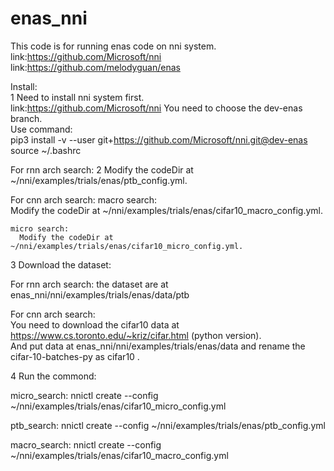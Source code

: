 # enas_nni
This code is for running enas code on nni system.  
link:https://github.com/Microsoft/nni  
link:https://github.com/melodyguan/enas  

Install:  
  1 Need to install nni system first.  
  link:https://github.com/Microsoft/nni You need to choose the dev-enas branch.  
  Use command:   
    pip3 install -v --user git+https://github.com/Microsoft/nni.git@dev-enas  
    source ~/.bashrc  
  
  For rnn arch search:
    2 Modify the codeDir at ~/nni/examples/trials/enas/ptb_config.yml.   
      
  For cnn arch search:
    macro search:  
      Modify the codeDir at  ~/nni/examples/trials/enas/cifar10_macro_config.yml.  
      
    micro search:
      Modify the codeDir at ~/nni/examples/trials/enas/cifar10_micro_config.yml.    
        
  3 Download the dataset:
  
  For rnn arch search:
    the dataset are at enas_nni/nni/examples/trials/enas/data/ptb
    
  For cnn arch search:  
    You need to download the cifar10 data at https://www.cs.toronto.edu/~kriz/cifar.html (python version).  
    And put data at  enas_nni/nni/examples/trials/enas/data and rename the cifar-10-batches-py as cifar10 .   
  
  4 
  Run the commond:
  
  micro_search:
    nnictl create --config ~/nni/examples/trials/enas/cifar10_micro_config.yml  
  
  ptb_search:
    nnictl create --config ~/nni/examples/trials/enas/ptb_config.yml  
  
  macro_search:
    nnictl create --config ~/nni/examples/trials/enas/cifar10_macro_config.yml  
  

